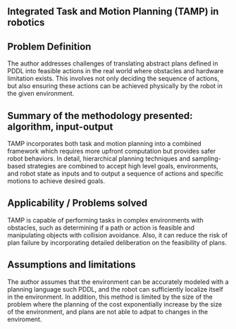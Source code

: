 ## Integrated Task and Motion Planning (TAMP) in robotics

## Problem Definition
The author addresses challenges of translating abstract plans defined in PDDL into feasible actions in the real world where obstacles and hardware limitation exists. This involves not only deciding the sequence of actions, but also ensuring these actions can be achieved physically by the robot in the given environment. 

## Summary of the methodology presented: algorithm, input-output
TAMP incorporates both task and motion planning into a combined framework which requires more upfront computation but provides safer robot behaviors. In detail, hierarchical planning techniques and sampling-based strategies are combined to accept high level goals, environments, and robot state as inputs and to output a sequence of actions and specific motions to achieve desired goals.

## Applicability / Problems solved
TAMP is capable of performing tasks in complex environments with obstacles, such as determining if a path or action is feasible and manipulating objects with collision avoidance. Also, it can reduce the risk of plan failure by incorporating detailed deliberation on the feasibility of plans.
## Assumptions and limitations
The author assumes that the environment can be accurately modeled with a planning language such PDDL, and the robot can sufficiently localize itself in the environment. In addition, this method is limited by the size of the problem where the planning of the cost exponentially increase by the size of the environment, and plans are not able to adpat to changes in the enviroment.

